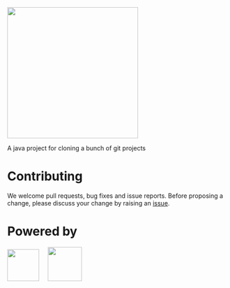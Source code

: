 
<img src="https://user-images.githubusercontent.com/114015/88461363-c1204d00-ce70-11ea-854d-2e3107ab0607.png" width="300px"/>

A java project for cloning a bunch of git projects

# Contributing

We welcome pull requests, bug fixes and issue reports. Before proposing a change, please discuss your change by raising an <a target="_blank" href="https://github.com/iselab-dearborn/cloner/issues">issue</a>.


# Powered by

<p float="left">
    <img src="https://user-images.githubusercontent.com/114015/77862361-ed8ccb00-71e8-11ea-8a2b-2e634144bb4b.png" height="73px"/>
    &nbsp;
    &nbsp;
    <img src="https://user-images.githubusercontent.com/114015/77862143-99351b80-71e7-11ea-84b2-62038634f314.png" height="78px"/>
</p>
